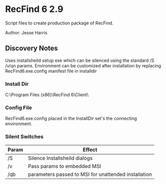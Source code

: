 # RecFind 6 2.9
Script files to create production package of RecFind.

Author: Jesse Harris

## Discovery Notes
Uses installsheild setup exe which can be silenced using the standard /S /v/qn params.
Environment can be customized after installation by replacing RecFind6.exe.config manifest file in installdir

### Install Dir
C:\Program Files (x86)\RecFind 6\Client\

### Config File
RecFind6.exe.config placed in the InstallDir set's the connecting environment.

### Silent Switches
|Param |Effect                                              |
|------|----------------------------------------------------|
|/S    |Silence Installsheild dialogs                       |
|/v    |Pass params to embedded MSI                         |
|/qb   |parameters passed to MSI for unattended installation|
